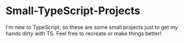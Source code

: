 # Small-TypeScript-Projects
I'm new to TypeScript, so these are some small projects just to get my hands dirty with TS. Feel free to recreate or make things better!
